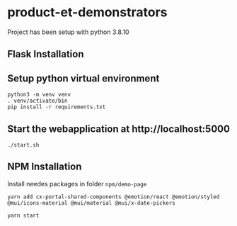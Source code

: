 # product-et-demonstrators

Project has been setup with python 3.8.10

## Flask Installation

## Setup python virtual environment 

```shell
python3 -m venv venv
. venv/activate/bin
pip install -r requirements.txt
```

## Start the webapplication at http://localhost:5000
```shell
./start.sh
```

## NPM Installation

Install needes packages in folder `npm/demo-page`

```
yarn add cx-portal-shared-components @emotion/react @emotion/styled @mui/icons-material @mui/material @mui/x-date-pickers
```

```
yarn start
```